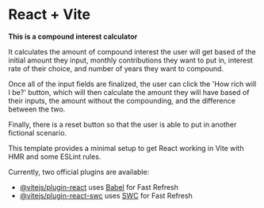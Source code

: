# React + Vite

**This is a compound interest calculator**

It calculates the amount of compound interest the user will get based of the initial amount they input, monthly contributions they want to put in, interest rate of their choice, and number of years they want to compound.

Once all of the input fields are finalized, the user can click the 'How rich will I be?' button, which will then calculate the amount they will have based of their inputs, the amount without the compounding, and the difference between the two.

Finally, there is a reset button so that the user is able to put in another fictional scenario.







This template provides a minimal setup to get React working in Vite with HMR and some ESLint rules.

Currently, two official plugins are available:

- [@vitejs/plugin-react](https://github.com/vitejs/vite-plugin-react/blob/main/packages/plugin-react/README.md) uses [Babel](https://babeljs.io/) for Fast Refresh
- [@vitejs/plugin-react-swc](https://github.com/vitejs/vite-plugin-react-swc) uses [SWC](https://swc.rs/) for Fast Refresh

